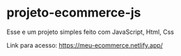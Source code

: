 # projeto-ecommerce-js
Esse e um projeto simples feito com JavaScript, Html, Css

Link para acesso: https://meu-ecommerce.netlify.app/
